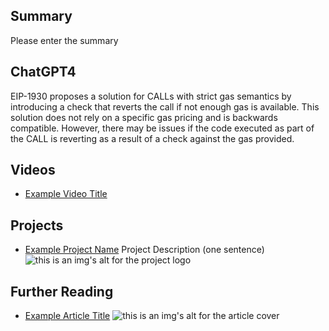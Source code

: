 ## Summary

Please enter the summary

## ChatGPT4

EIP-1930 proposes a solution for CALLs with strict gas semantics by introducing a check that reverts the call if not enough gas is available. This solution does not rely on a specific gas pricing and is backwards compatible. However, there may be issues if the code executed as part of the CALL is reverting as a result of a check against the gas provided.

## Videos

- [Example Video Title](https://www.youtube.com/watch?v=TDGq4aeevgY)

## Projects

- [Example Project Name](https://xxxx.xxx/xxxxx) Project Description (one sentence) ![this is an img's alt for the project logo](https://xxxx.xxx/project-logo.xxx)

## Further Reading

- [Example Article Title](https://xxxx.xxx/xxxxx) ![this is an img's alt for the article cover](https://xxxx.xxx/article-cover.xxx)
